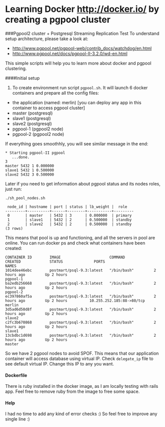 Learning Docker http://docker.io/ by creating a pgpool cluster
==================

###Pgpool2 cluster + Postgresql Streaming Replication Test
To understand setup architecture, please take a look at:
- http://www.pgpool.net/pgpool-web/contrib_docs/watchdog/en.html
- http://www.pgpool.net/docs/pgpool-II-3.2.0/wd-en.html

This simple scripts will help you to learn more about docker and pgpool clustering.

####Initial setup

1. To create environment run script `pgpool.sh`. It will launch 6 docker containers and prepare all the config files: 
 - the application (named: merlin) 
 [you can deploy any app in this container to access pgpool cluster]
 - master (postgresql) 
 - slave1 (postgresql)
 - slave2 (postgresql)
 - pgpool-1 (pgpool2 node)
 - pgpool-2 (pgpool2 node)
 
 If everything goes smoothhly, you will see similar message in the end:
``` 
* Starting pgpool-II pgpool
   ...done.
3
master 5432 1 0.000000
slave1 5432 1 0.500000
slave2 5432 3 0.500000
```

Later if you need to get information about pgpool status and its nodes roles, just run:
```
./sh_pool_nodes.sh

 node_id | hostname | port | status | lb_weight |  role
---------+----------+------+--------+-----------+---------
 0       | master   | 5432 | 3      | 0.000000  | primary
 1       | slave1   | 5432 | 2      | 0.500000  | standby
 2       | slave2   | 5432 | 2      | 0.500000  | standby
(3 rows)

```
This means that pool is up and functioning, and all the servers in pool are online. You can run docker ps and check what containers have been created:
```
CONTAINER ID        IMAGE                      COMMAND             CREATED             STATUS              PORTS                       NAMES
1014dee46ebc        postmart/psql-9.3:latest   "/bin/bash"         2 hours ago         Up 2 hours                                      pgpool-1
ba2edb256668        postmart/psql-9.3:latest   "/bin/bash"         2 hours ago         Up 2 hours                                      pgpool-2
ec397860af5a        postmart/psql-9.3:latest   "/bin/bash"         2 hours ago         Up 2 hours          10.255.252.185:88->80/tcp   merlin
3d5ad6d50d8f        postmart/psql-9.3:latest   "/bin/bash"         2 hours ago         Up 2 hours                                      slave2
c2fc3b670868        postmart/psql-9.3:latest   "/bin/bash"         2 hours ago         Up 2 hours                                      slave1
13cbdbc1d698        postmart/psql-9.3:latest   "/bin/bash"         2 hours ago         Up 2 hours                                      master

```

So we have 2 pgpool nodes to avoid SPOF. This means that our application container will access database using virtual IP. Check `delegate_ip` file to see default virtual IP. Change this IP to any you want.


#### Dockerfile
There is ruby installed in the docker image, as I am locally testing with rails app. Feel free to remove ruby from the image to free some space.

#### Help
I had no time to add any kind of error checks :) So feel free to improve any single line :)
